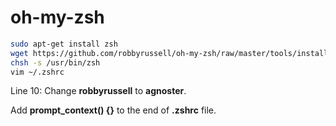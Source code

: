 # oh-my-zsh

```sh
sudo apt-get install zsh
wget https://github.com/robbyrussell/oh-my-zsh/raw/master/tools/install.sh -O - | sh
chsh -s /usr/bin/zsh
vim ~/.zshrc
```

Line 10: Change **robbyrussell** to **agnoster**.

Add  **prompt_context() {}** to the end of **.zshrc** file.